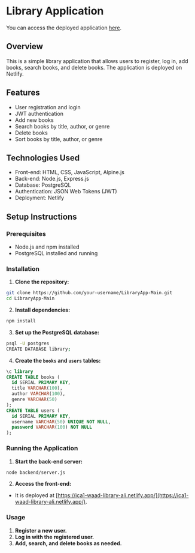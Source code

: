 # Library Application

You can access the deployed application [here](https://ica1-waad-library-ali.netlify.app/).

## Overview

This is a simple library application that allows users to register, log in, add books, search books, and delete books. The application is deployed on Netlify.

## Features

- User registration and login
- JWT authentication
- Add new books
- Search books by title, author, or genre
- Delete books
- Sort books by title, author, or genre

## Technologies Used

- Front-end: HTML, CSS, JavaScript, Alpine.js
- Back-end: Node.js, Express.js
- Database: PostgreSQL
- Authentication: JSON Web Tokens (JWT)
- Deployment: Netlify

## Setup Instructions

### Prerequisites

- Node.js and npm installed
- PostgreSQL installed and running

### Installation

1. **Clone the repository:**

```sh
git clone https://github.com/your-username/LibraryApp-Main.git
cd LibraryApp-Main
```

2. **Install dependencies:**

```sh
npm install
```

3. **Set up the PostgreSQL database:**

```sh
psql -U postgres
CREATE DATABASE library;
```

4. **Create the `books` and `users` tables:**

```sql
\c library
CREATE TABLE books (
  id SERIAL PRIMARY KEY,
  title VARCHAR(100),
  author VARCHAR(100),
  genre VARCHAR(50)
);
CREATE TABLE users (
  id SERIAL PRIMARY KEY,
  username VARCHAR(50) UNIQUE NOT NULL,
  password VARCHAR(100) NOT NULL
);
```

### Running the Application

1. **Start the back-end server:**

```sh
node backend/server.js
```

2. **Access the front-end:**

- It is deployed at [https://ica1-waad-library-ali.netlify.app/](https://ica1-waad-library-ali.netlify.app/).

### Usage

1. **Register a new user.**
2. **Log in with the registered user.**
3. **Add, search, and delete books as needed.**

